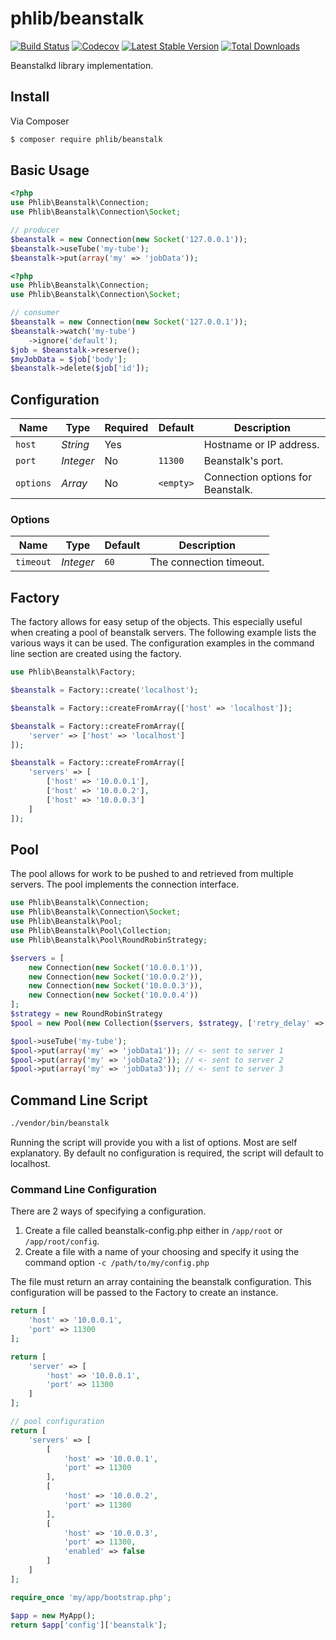 # phlib/beanstalk

[![Build Status](https://img.shields.io/travis/phlib/beanstalk/master.svg)](https://travis-ci.org/phlib/beanstalk)
[![Codecov](https://img.shields.io/codecov/c/github/phlib/beanstalk.svg)](https://codecov.io/gh/phlib/beanstalk)
[![Latest Stable Version](https://img.shields.io/packagist/v/phlib/beanstalk.svg)](https://packagist.org/packages/phlib/beanstalk)
[![Total Downloads](https://img.shields.io/packagist/dt/phlib/beanstalk.svg)](https://packagist.org/packages/phlib/beanstalk)

Beanstalkd library implementation.

## Install

Via Composer

``` bash
$ composer require phlib/beanstalk
```

## Basic Usage

``` php
<?php
use Phlib\Beanstalk\Connection;
use Phlib\Beanstalk\Connection\Socket;

// producer
$beanstalk = new Connection(new Socket('127.0.0.1'));
$beanstalk->useTube('my-tube');
$beanstalk->put(array('my' => 'jobData'));
```

``` php
<?php
use Phlib\Beanstalk\Connection;
use Phlib\Beanstalk\Connection\Socket;

// consumer
$beanstalk = new Connection(new Socket('127.0.0.1'));
$beanstalk->watch('my-tube')
    ->ignore('default');
$job = $beanstalk->reserve();
$myJobData = $job['body'];
$beanstalk->delete($job['id']);
```

## Configuration

|Name|Type|Required|Default|Description|
|----|----|--------|-------|-----------|
|`host`|*String*|Yes| |Hostname or IP address.|
|`port`|*Integer*|No|`11300`|Beanstalk's port.|
|`options`|*Array*|No|`<empty>`|Connection options for Beanstalk.|

### Options

|Name|Type|Default|Description|
|----|----|-------|-----------|
|`timeout`|*Integer*|`60`|The connection timeout.|

## Factory
The factory allows for easy setup of the objects. This especially useful when creating a pool of beanstalk servers. The
following example lists the various ways it can be used. The configuration examples in the command line section are 
created using the factory.

```php
use Phlib\Beanstalk\Factory;

$beanstalk = Factory::create('localhost');

$beanstalk = Factory::createFromArray(['host' => 'localhost']);

$beanstalk = Factory::createFromArray([
    'server' => ['host' => 'localhost']
]);

$beanstalk = Factory::createFromArray([
    'servers' => [
        ['host' => '10.0.0.1'],
        ['host' => '10.0.0.2'],
        ['host' => '10.0.0.3']
    ]
]);

```

## Pool
The pool allows for work to be pushed to and retrieved from multiple servers. The pool implements the connection 
interface.

```php
use Phlib\Beanstalk\Connection;
use Phlib\Beanstalk\Connection\Socket;
use Phlib\Beanstalk\Pool;
use Phlib\Beanstalk\Pool\Collection;
use Phlib\Beanstalk\Pool\RoundRobinStrategy;

$servers = [
    new Connection(new Socket('10.0.0.1')),
    new Connection(new Socket('10.0.0.2')),
    new Connection(new Socket('10.0.0.3')),
    new Connection(new Socket('10.0.0.4'))
];
$strategy = new RoundRobinStrategy
$pool = new Pool(new Collection($servers, $strategy, ['retry_delay' => '120']));

$pool->useTube('my-tube');
$pool->put(array('my' => 'jobData1')); // <- sent to server 1
$pool->put(array('my' => 'jobData2')); // <- sent to server 2
$pool->put(array('my' => 'jobData3')); // <- sent to server 3
```

## Command Line Script

```bash
./vendor/bin/beanstalk
```

Running the script will provide you with a list of options. Most are self explanatory. By default no configuration is 
required, the script will default to localhost.

### Command Line Configuration

There are 2 ways of specifying a configuration.

1. Create a file called beanstalk-config.php either in ```/app/root``` or ```/app/root/config```.
2. Create a file with a name of your choosing and specify it using the command option ```-c /path/to/my/config.php```

The file must return an array containing the beanstalk configuration. This configuration will be passed to the Factory
to create an instance.

```php
return [
    'host' => '10.0.0.1',
    'port' => 11300
];
```

```php
return [
    'server' => [
        'host' => '10.0.0.1',
        'port' => 11300
    ]
];
```

```php
// pool configuration
return [
    'servers' => [
        [
            'host' => '10.0.0.1',
            'port' => 11300
        ],
        [
            'host' => '10.0.0.2',
            'port' => 11300
        ],
        [
            'host' => '10.0.0.3',
            'port' => 11300,
            'enabled' => false
        ]
    ]
];
```

```php
require_once 'my/app/bootstrap.php';

$app = new MyApp();
return $app['config']['beanstalk'];

```
